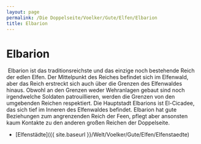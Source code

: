 ```yaml
---
layout: page
permalink: /Die Doppelseite/Voelker/Gute/Elfen/Elbarion
title: Elbarion
---
```


# Elbarion

<img alt="" src="{{ site.baseurl }}/assets/pics/weltenbuch/gallery/wappen/nrm/elbarion.jpg" />
Elbarion ist das traditionsreichste und das einzige noch bestehende Reich der edlen Elfen. Der Mittelpunkt des Reiches befindet sich im Elfenwald, aber das Reich erstreckt sich auch über die Grenzen des Elfenwaldes hinaus. Obwohl an den Grenzen weder Wehranlagen gebaut sind noch irgendwelche Soldaten patrouillieren, werden die Grenzen von den umgebenden Reichen respektiert. Die Hauptstadt Elbarions ist El-Cicadee, das sich tief im Inneren des Elfenwaldes befindet. Elbarion hat gute Beziehungen zum angrenzenden Reich der Feen, pflegt aber ansonsten kaum Kontakte zu den anderen großen Reichen der Doppelseite.

- [Elfenstädte]({{ site.baseurl }}/Welt/Voelker/Gute/Elfen/Elfenstaedte)

